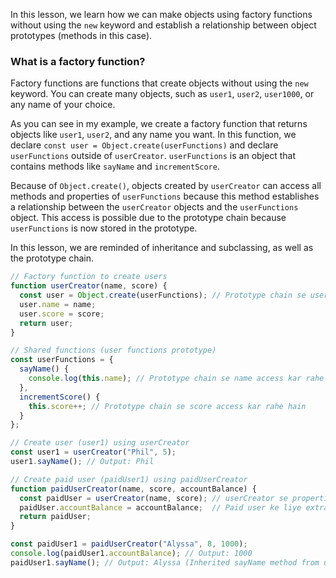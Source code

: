 In this lesson, we learn how we can make objects using factory functions without using the `new` keyword and establish a relationship between object prototypes (methods in this case).

### What is a factory function?
Factory functions are functions that create objects without using the `new` keyword. You can create many objects, such as `user1`, `user2`, `user1000`, or any name of your choice.

As you can see in my example, we create a factory function that returns objects like `user1`, `user2`, and any name you want. In this function, we declare `const user = Object.create(userFunctions)` and declare `userFunctions` outside of `userCreator`. `userFunctions` is an object that contains methods like `sayName` and `incrementScore`.

Because of `Object.create()`, objects created by `userCreator` can access all methods and properties of `userFunctions` because this method establishes a relationship between the `userCreator` objects and the `userFunctions` object. This access is possible due to the prototype chain because `userFunctions` is now stored in the prototype.

In this lesson, we are reminded of inheritance and subclassing, as well as the prototype chain.

```javascript
// Factory function to create users
function userCreator(name, score) {
  const user = Object.create(userFunctions); // Prototype chain se userFunctions link hota hai
  user.name = name;
  user.score = score;
  return user;
}

// Shared functions (user functions prototype)
const userFunctions = {
  sayName() {
    console.log(this.name); // Prototype chain se name access kar rahe hain
  },
  incrementScore() {
    this.score++; // Prototype chain se score access kar rahe hain
  }
};

// Create user (user1) using userCreator
const user1 = userCreator("Phil", 5);
user1.sayName(); // Output: Phil

// Create paid user (paidUser1) using paidUserCreator
function paidUserCreator(name, score, accountBalance) {
  const paidUser = userCreator(name, score); // userCreator se properties aur methods inherit ho rahe hain
  paidUser.accountBalance = accountBalance;  // Paid user ke liye extra property add ho rahi hai
  return paidUser;
}

const paidUser1 = paidUserCreator("Alyssa", 8, 1000);
console.log(paidUser1.accountBalance); // Output: 1000
paidUser1.sayName(); // Output: Alyssa (Inherited sayName method from userFunctions)
```